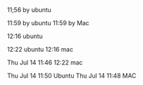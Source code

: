 11;56 by ubuntu

11:59 by ubuntu
11:59 by Mac

12:16 ubuntu

12:22 ubuntu
12:16 mac

Thu Jul 14 11:46
12:22 mac


Thu Jul 14 11:50 Ubuntu
Thu Jul 14 11:48 MAC
